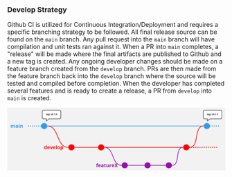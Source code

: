 ### Develop Strategy
Github CI is utilized for Continuous Integration/Deployment and requires a specific branching strategy to be followed. All final release source can be found on the ```main``` branch. Any pull request into the ```main``` branch will have compilation and unit tests ran against it. When a PR into ```main``` completes, a "release" will be made where the final artifacts are published to Github and a new tag is created. Any ongoing developer changes should be made on a feature branch created from the ```develop``` branch. PRs are then made from the feature branch back into the ```develop``` branch where the source will be tested and compiled before completion. When the developer has completed several features and is ready to create a release, a PR from ```develop``` into ```main``` is created.

<img src='./img/git_workflow.png' alt='branch strategy' width="900px"/>